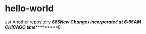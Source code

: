 # hello-world
Jst Another repository
*******888****New Changes incorporated at 6:55AM CHICAGO time************8

